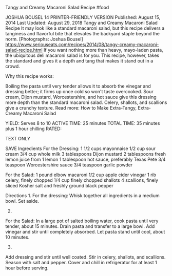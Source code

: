 Tangy and Creamy Macaroni Salad Recipe
#food 

JOSHUA BOUSEL
14     PRINTER-FRIENDLY VERSION
Published: August 15, 2014 Last Updated: August 29, 2018
Tangy and Creamy Macaroni Salad Recipe
It may look like a standard macaroni salad, but this recipe delivers a tanginess and flavorful bite that elevates the backyard staple beyond the norm. [Photographs: Joshua Bousel]
https://www.seriouseats.com/recipes/2014/08/tangy-creamy-macaroni-salad-recipe.html
If you want nothing more than heavy, mayo-laden pasta, the ubiquitous deli macaroni salad is for you. This recipe, however, takes the standard and gives it a depth and tang that makes it stand out in a crowd.

Why this recipe works:

Boiling the pasta until very tender allows it to absorb the vinegar and dressing better; it firms up once cold so won't taste overcooked.
Sour cream, Dijon mustard, Worcestershire, and hot sauce give this dressing more depth than the standard macaroni salad.
Celery, shallots, and scallions give a crunchy texture.
Read more: How to Make Extra-Tangy, Extra-Creamy Macaroni Salad

YIELD:
Serves 8 to 10
ACTIVE TIME:
25 minutes
TOTAL TIME:
35 minutes plus 1 hour chilling
RATED:
    
TEXT ONLY 
 
 
 SAVE
Ingredients
For the Dressing:
1 1/2 cups mayonnaise
1/2 cup sour cream
3/4 cup whole milk
3 tablespoons Dijon mustard
2 tablespoons fresh lemon juice from 1 lemon
1 tablespoon hot sauce, preferably Texas Pete
3/4 teaspoon Worcestershire sauce
3/4 teaspoon garlic powder
 
For the Salad:
1 pound elbow macaroni
1/2 cup apple cider vinegar
1 rib celery, finely chopped
1/4 cup finely chopped shallots
4 scallions, finely sliced
Kosher salt and freshly ground black pepper

Directions
1.
For the dressing: Whisk together all ingredients in a medium bowl. Set aside.


2.
For the Salad: In a large pot of salted boiling water, cook pasta until very tender, about 15 minutes. Drain pasta and transfer to a large bowl. Add vinegar and stir until completely absorbed. Let pasta stand until cool, about 10 minutes.


3.
Add dressing and stir until well coated. Stir in celery, shallots, and scallions. Season with salt and pepper. Cover and chill in refrigerator for at least 1 hour before serving.


